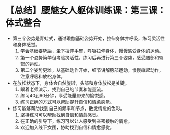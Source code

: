 # 【总结】腰魅女人躯体训练课：第三课：体式整合

-   第三个姿势是青蛙式，通过瑜伽基础姿势开始，拉伸身体并呼吸，练习灵活性和身体感觉。
    1.  学会基础姿势后，坐下拉伸手臂，呼吸拉伸身体，慢慢感受身体的运动。
    2.  第一个姿势简单但考验灵活性，练习后再进行第三个姿势，感受腰部和臀部的运动。
    3.  第二个姿势更难，从基础动作开始，细节讲解胯部运动，慢慢串起动作，注意呼吸和放松身体。
-   在放松状态下，身体会自然旋转，头部和身体放松是关键。
    1.  跟着老师演示，找到自己的节奏和能量流。
    2.  练习40到60分钟，享受能量带来的愉悦感。
    3.  练习正确的方式可以帮助提升自信和情愈感觉。
-   练习能够帮助找到自己的频率和节点，散发情愈的色彩。
    1.  坚持练习可以帮助找到自信和情愈感觉。
    2.  在正确的引导下，练习可以让人感受到亲密接触的情愈。
    3.  欢迎加入线下女团，协助找到自信和情愈感觉。